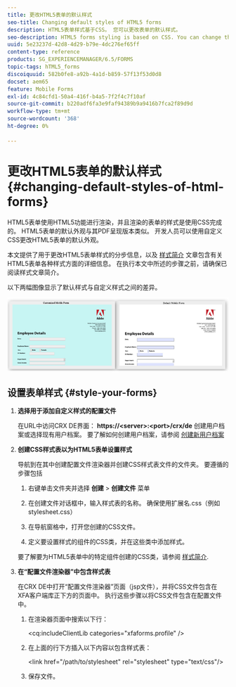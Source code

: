 ```yaml
---
title: 更改HTML5表单的默认样式
seo-title: Changing default styles of HTML5 forms
description: HTML5表单样式基于CSS。 您可以更改表单的默认样式。
seo-description: HTML5 forms styling is based on CSS. You can change the default styles of the form.
uuid: 5e23237d-42d8-4d29-b79e-4dc276ef65ff
content-type: reference
products: SG_EXPERIENCEMANAGER/6.5/FORMS
topic-tags: hTML5_forms
discoiquuid: 582b0fe8-a92b-4a1d-b859-57f13f53d0d8
docset: aem65
feature: Mobile Forms
exl-id: 4c84cfd1-50a4-416f-b4a5-7f2f4c7f10af
source-git-commit: b220adf6fa3e9faf94389b9a9416b7fca2f89d9d
workflow-type: tm+mt
source-wordcount: '368'
ht-degree: 0%

---
```


# 更改HTML5表单的默认样式{#changing-default-styles-of-html-forms}

HTML5表单使用HTML5功能进行渲染，并且渲染的表单的样式是使用CSS完成的。 HTML5表单的默认外观与其PDF呈现版本类似。 开发人员可以使用自定义CSS更改HTML5表单的默认外观。

本文提供了用于更改HTML5表单样式的分步信息，以及 [样式简介](/help/forms/using/css-styles.md) 文章包含有关HTML5表单各种样式方面的详细信息。 在执行本文中所述的步骤之前，请确保已阅读样式文章简介。

以下两幅图像显示了默认样式与自定义样式之间的差异。

![图片–002小](assets/pictures-002-small.png)

## 设置表单样式 {#style-your-forms}

1. **选择用于添加自定义样式的配置文件**

   在URL中访问CRX DE界面： **https://&lt;server>:&lt;port>/crx/de** 创建用户档案或选择现有用户档案。 要了解如何创建用户档案，请参阅 [创建新用户档案](/help/forms/using/custom-profile.md)

1. **创建CSS样式表以为HTML5表单设置样式**

   导航到在其中创建配置文件渲染器并创建CSS样式表文件的文件夹。 要遵循的步骤包括

   1. 右键单击文件夹并选择 **创建** > **创建文件** 菜单

   1. 在创建文件对话框中，输入样式表的名称。 确保使用扩展名.css（例如stylesheet.css）
   1. 在导航窗格中，打开您创建的CSS文件。
   1. 定义要设置样式的组件的CSS类，并在这些类中添加样式。

   要了解要为HTML5表单中的特定组件创建的CSS类，请参阅 [样式简介](/help/forms/using/css-styles.md).

1. **在“配置文件渲染器”中包含样式表**

   在CRX DE中打开“配置文件渲染器”页面（jsp文件），并将CSS文件包含在XFA客户端库正下方的页面中。 执行这些步骤以将CSS文件包含在配置文件中。

   1. 在渲染器页面中搜索以下行：

      &lt;cq:includeClientLib categories=&quot;xfaforms.profile&quot; />

   1. 在上面的行下方插入以下内容以包含样式表：

      &lt;link href=&quot;/path/to/stylesheet&quot; rel=&quot;stylesheet&quot; type=&quot;text/css&quot;/>

   1. 保存文件。
